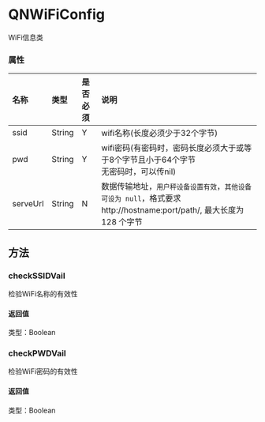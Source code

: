 # QNWiFiConfig

WiFi信息类

### 属性

|名称|类型|是否必须| 说明|
|:--|:--|:--|:--|
|ssid |String| Y |wifi名称(长度必须少于32个字节)|
|pwd |String| Y |wifi密码(有密码时，密码长度必须大于或等于8个字节且小于64个字节<br>无密码时，可以传nil)|
|serveUrl| String| N | 数据传输地址，`用户秤设备设置有效`，`其他设备可设为 null`，格式要求http://hostname:port/path/, 最大长度为 128 个字节|


## 方法

### checkSSIDVail

检验WiFi名称的有效性

#### 返回值

类型：Boolean

### checkPWDVail

检验WiFi密码的有效性

#### 返回值

类型：Boolean
